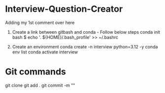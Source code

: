 # Interview-Question-Creator
Adding my 1st comment over here

1. Create a link between gitbash and conda - Follow below steps
conda init bash
$ echo '. ${HOME}/.bash_profile' >> ~/.bashrc

2. Create an environment
conda create -n interview python=3.12 -y
conda env list
conda activate interview



# Git commands
git clone <Repo Link>
git add .
git commit -m "<Message Over Here>"
